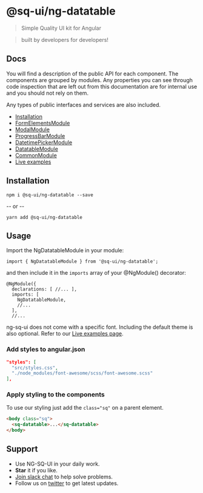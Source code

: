 # @sq-ui/ng-datatable

> Simple Quality UI kit for Angular

> built by developers for developers!

## Docs

You will find a description of the public API for each component.
The components are grouped by modules. Any properties you can see through code inspection that are left out from this documentation are for internal use and you should not rely on them.

Any types of public interfaces and services are also included.

- [Installation](https://sq-ui.github.io/ng-sq-ui/#/installation)
- [FormElementsModule](https://sq-ui.github.io/ng-sq-ui/#/form-elements-module)
- [ModalModule](https://sq-ui.github.io/ng-sq-ui/#/modal-module)
- [ProgressBarModule](https://sq-ui.github.io/ng-sq-ui/#/progressbar-module)
- [DatetimePickerModule](https://sq-ui.github.io/ng-sq-ui/#/datetime-picker-module)
- [DatatableModule](https://sq-ui.github.io/ng-sq-ui/#/datatable-module)
- [CommonModule](https://sq-ui.github.io/ng-sq-ui/#/common-module)
- [Live examples](https://ng-sq-ui-examples.surge.sh)
## Installation

```
npm i @sq-ui/ng-datatable --save
```

-- or --

```
yarn add @sq-ui/ng-datatable
```

## Usage

Import the NgDatatableModule in your module:

```
import { NgDatatableModule } from '@sq-ui/ng-datatable';
```

and then include it in the `imports` array of your @NgModule() decorator:

```
@NgModule({
  declarations: [ //... ],
  imports: [
    NgDatatableModule,
    //...
  ],
  //...
```

ng-sq-ui does not come with a specific font. Including the default theme is also optional. Refer to our [Live examples page](https://ng-sq-ui-examples.surge.sh).

### Add styles to angular.json

```json
"styles": [
  "src/styles.css",
  "./node_modules/font-awesome/scss/font-awesome.scss"
],
```

### Apply styling to the components

To use our styling just add the `class="sq"` on a parent element.

```html
<body class="sq">
  <sq-datatable>...</sq-datatable>
</body>
```

## Support

- Use NG-SQ-UI in your daily work.
- **Star** it if you like.
- [Join slack chat](https://join.slack.com/t/ng-sq-ui/shared_invite/enQtNDE2NDQxMjA4NzU4LTNiOWZjMGU5Mzc1N2NiMjRkMjJlM2U5OWY4ZGUyOWNjNjFmY2EyMzQ0Zjg0Mjk5OTE4MGUyMjQwMmU3NDI2Yzg) to help solve problems.
- Follow us on [twitter](https://twitter.com/sq_ui_kit) to get latest updates.
